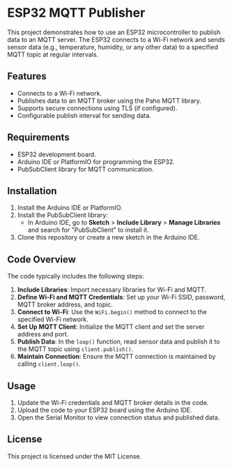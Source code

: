 # ESP32 MQTT Publisher

This project demonstrates how to use an ESP32 microcontroller to publish data to an MQTT server. The ESP32 connects to a Wi-Fi network and sends sensor data (e.g., temperature, humidity, or any other data) to a specified MQTT topic at regular intervals.

## Features

- Connects to a Wi-Fi network.
- Publishes data to an MQTT broker using the Paho MQTT library.
- Supports secure connections using TLS (if configured).
- Configurable publish interval for sending data.

## Requirements

- ESP32 development board.
- Arduino IDE or PlatformIO for programming the ESP32.
- PubSubClient library for MQTT communication.

## Installation

1. Install the Arduino IDE or PlatformIO.
2. Install the PubSubClient library:
   - In Arduino IDE, go to **Sketch** > **Include Library** > **Manage Libraries** and search for "PubSubClient" to install it.
3. Clone this repository or create a new sketch in the Arduino IDE.

## Code Overview

The code typically includes the following steps:

1. **Include Libraries**: Import necessary libraries for Wi-Fi and MQTT.
2. **Define Wi-Fi and MQTT Credentials**: Set up your Wi-Fi SSID, password, MQTT broker address, and topic.
3. **Connect to Wi-Fi**: Use the `WiFi.begin()` method to connect to the specified Wi-Fi network.
4. **Set Up MQTT Client**: Initialize the MQTT client and set the server address and port.
5. **Publish Data**: In the `loop()` function, read sensor data and publish it to the MQTT topic using `client.publish()`.
6. **Maintain Connection**: Ensure the MQTT connection is maintained by calling `client.loop()`.

## Usage

1. Update the Wi-Fi credentials and MQTT broker details in the code.
2. Upload the code to your ESP32 board using the Arduino IDE.
3. Open the Serial Monitor to view connection status and published data.

## License

This project is licensed under the MIT License.
